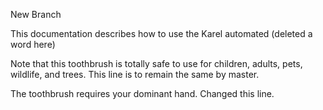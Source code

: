 New Branch 

This documentation describes how to use the Karel automated (deleted a word here)

Note that this toothbrush is totally safe to use for children, adults, pets, wildlife, and trees.  This line is to remain the same by master.

The toothbrush requires your dominant hand. Changed this line.